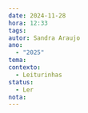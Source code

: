 ```yaml
---
date: 2024-11-28
hora: 12:33
tags: 
autor: Sandra Araujo
ano:
  - "2025"
tema: 
contexto:
  - Leiturinhas
status:
  - Ler
nota:
---
```







